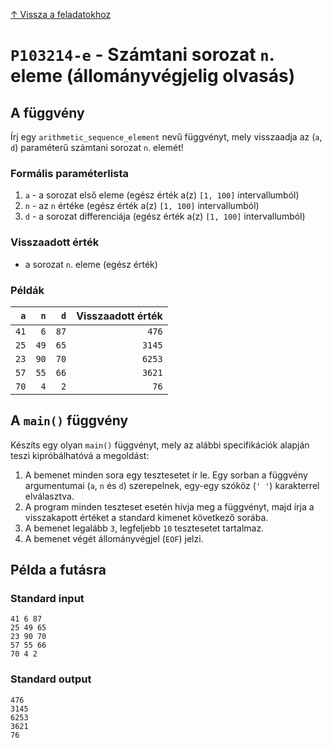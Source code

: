 
[↑ Vissza a feladatokhoz](./README.md)

# `P103214-e` - Számtani sorozat `n`. eleme (állományvégjelig olvasás)

## A függvény

Írj egy `arithmetic_sequence_element` nevű függvényt, mely visszaadja az (`a`, `d`) paraméterű számtani sorozat `n`. elemét!

### Formális paraméterlista

1. `a` - a sorozat első eleme (egész érték a(z) `[1, 100]` intervallumból)
1. `n` - az `n` értéke (egész érték a(z) `[1, 100]` intervallumból)
1. `d` - a sorozat differenciája (egész érték a(z) `[1, 100]` intervallumból)

### Visszaadott érték

* a sorozat `n`. eleme (egész érték)

### Példák

| `a` | `n` | `d` | Visszaadott érték | 
| ---: | ---: | ---: | --: | 
| `41` | `6` | `87` | `476` | 
| `25` | `49` | `65` | `3145` | 
| `23` | `90` | `70` | `6253` | 
| `57` | `55` | `66` | `3621` | 
| `70` | `4` | `2` | `76` | 

## A `main()` függvény

Készíts egy olyan `main()` függvényt, mely az alábbi specifikációk alapján teszi kipróbálhatóvá a megoldást:

1. A bemenet minden sora egy tesztesetet ír le. Egy sorban a függvény argumentumai (`a`, `n` és `d`) szerepelnek, egy-egy szóköz (`' '`) karakterrel elválasztva.
1. A program minden teszteset esetén hívja meg a függvényt, majd írja a visszakapott értéket a standard kimenet következő sorába.
1. A bemenet legalább `3`, legfeljebb `10` tesztesetet tartalmaz.
1. A bemenet végét állományvégjel (`EOF`) jelzi.

## Példa a futásra

### Standard input

```
41 6 87
25 49 65
23 90 70
57 55 66
70 4 2
```

### Standard output

```
476
3145
6253
3621
76
```